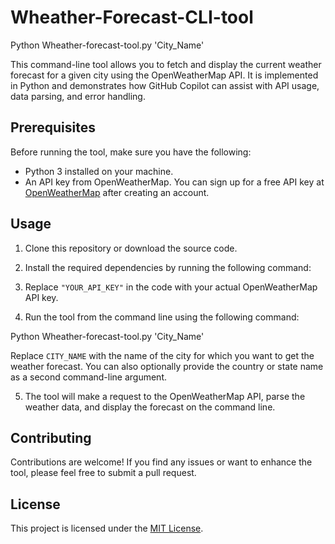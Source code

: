 # Wheather-Forecast-CLI-tool

Python Wheather-forecast-tool.py 'City_Name' 


This command-line tool allows you to fetch and display the current weather forecast for a given city using the OpenWeatherMap API. It is implemented in Python and demonstrates how GitHub Copilot can assist with API usage, data parsing, and error handling.

## Prerequisites

Before running the tool, make sure you have the following:

- Python 3 installed on your machine.
- An API key from OpenWeatherMap. You can sign up for a free API key at [OpenWeatherMap](https://openweathermap.org/) after creating an account.

## Usage

1. Clone this repository or download the source code.

2. Install the required dependencies by running the following command:

3. Replace `"YOUR_API_KEY"` in the code with your actual OpenWeatherMap API key.

4. Run the tool from the command line using the following command:

Python Wheather-forecast-tool.py 'City_Name' 


Replace `CITY_NAME` with the name of the city for which you want to get the weather forecast. You can also optionally provide the country or state name as a second command-line argument.

5. The tool will make a request to the OpenWeatherMap API, parse the weather data, and display the forecast on the command line.

## Contributing

Contributions are welcome! If you find any issues or want to enhance the tool, please feel free to submit a pull request.

## License

This project is licensed under the [MIT License](LICENSE).

